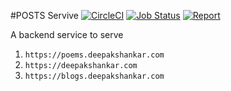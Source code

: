 #POSTS Servive 
[![CircleCI](https://circleci.com/gh/drs3114/posts/tree/master.svg?style=svg)](https://circleci.com/gh/drs3114/posts/tree/master) [![Job Status](https://inspecode.rocro.com/badges/github.com/drs3114/posts/status?token=pndYNW3be-1zKDoYUSwFMKI-1Ad_7Fn-vp1q-tTXGDU)](https://inspecode.rocro.com/jobs/github.com/drs3114/posts/latest?completed=true) [![Report](https://inspecode.rocro.com/badges/github.com/drs3114/posts/report?token=pndYNW3be-1zKDoYUSwFMKI-1Ad_7Fn-vp1q-tTXGDU&branch=master)](https://inspecode.rocro.com/reports/github.com/drs3114/posts/branch/master/summary)

A backend service to serve
1. `https://poems.deepakshankar.com`
2. `https://deepakshankar.com`
3. `https://blogs.deepakshankar.com`